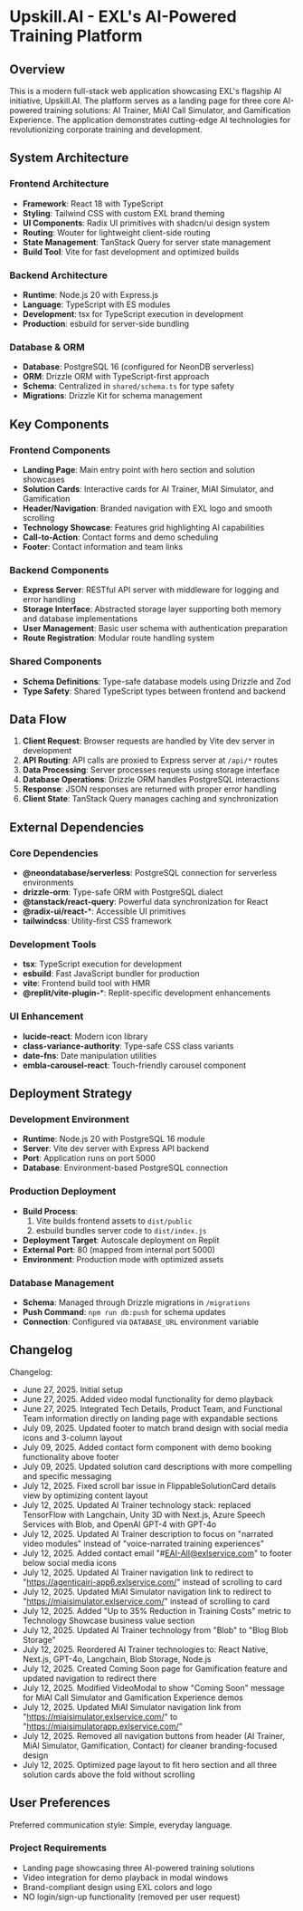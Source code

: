 # Upskill.AI - EXL's AI-Powered Training Platform

## Overview

This is a modern full-stack web application showcasing EXL's flagship AI initiative, Upskill.AI. The platform serves as a landing page for three core AI-powered training solutions: AI Trainer, MiAI Call Simulator, and Gamification Experience. The application demonstrates cutting-edge AI technologies for revolutionizing corporate training and development.

## System Architecture

### Frontend Architecture
- **Framework**: React 18 with TypeScript
- **Styling**: Tailwind CSS with custom EXL brand theming
- **UI Components**: Radix UI primitives with shadcn/ui design system
- **Routing**: Wouter for lightweight client-side routing
- **State Management**: TanStack Query for server state management
- **Build Tool**: Vite for fast development and optimized builds

### Backend Architecture
- **Runtime**: Node.js 20 with Express.js
- **Language**: TypeScript with ES modules
- **Development**: tsx for TypeScript execution in development
- **Production**: esbuild for server-side bundling

### Database & ORM
- **Database**: PostgreSQL 16 (configured for NeonDB serverless)
- **ORM**: Drizzle ORM with TypeScript-first approach
- **Schema**: Centralized in `shared/schema.ts` for type safety
- **Migrations**: Drizzle Kit for schema management

## Key Components

### Frontend Components
- **Landing Page**: Main entry point with hero section and solution showcases
- **Solution Cards**: Interactive cards for AI Trainer, MiAI Simulator, and Gamification
- **Header/Navigation**: Branded navigation with EXL logo and smooth scrolling
- **Technology Showcase**: Features grid highlighting AI capabilities
- **Call-to-Action**: Contact forms and demo scheduling
- **Footer**: Contact information and team links

### Backend Components
- **Express Server**: RESTful API server with middleware for logging and error handling
- **Storage Interface**: Abstracted storage layer supporting both memory and database implementations
- **User Management**: Basic user schema with authentication preparation
- **Route Registration**: Modular route handling system

### Shared Components
- **Schema Definitions**: Type-safe database models using Drizzle and Zod
- **Type Safety**: Shared TypeScript types between frontend and backend

## Data Flow

1. **Client Request**: Browser requests are handled by Vite dev server in development
2. **API Routing**: API calls are proxied to Express server at `/api/*` routes
3. **Data Processing**: Server processes requests using storage interface
4. **Database Operations**: Drizzle ORM handles PostgreSQL interactions
5. **Response**: JSON responses are returned with proper error handling
6. **Client State**: TanStack Query manages caching and synchronization

## External Dependencies

### Core Dependencies
- **@neondatabase/serverless**: PostgreSQL connection for serverless environments
- **drizzle-orm**: Type-safe ORM with PostgreSQL dialect
- **@tanstack/react-query**: Powerful data synchronization for React
- **@radix-ui/react-***: Accessible UI primitives
- **tailwindcss**: Utility-first CSS framework

### Development Tools
- **tsx**: TypeScript execution for development
- **esbuild**: Fast JavaScript bundler for production
- **vite**: Frontend build tool with HMR
- **@replit/vite-plugin-***: Replit-specific development enhancements

### UI Enhancement
- **lucide-react**: Modern icon library
- **class-variance-authority**: Type-safe CSS class variants
- **date-fns**: Date manipulation utilities
- **embla-carousel-react**: Touch-friendly carousel component

## Deployment Strategy

### Development Environment
- **Runtime**: Node.js 20 with PostgreSQL 16 module
- **Server**: Vite dev server with Express API backend
- **Port**: Application runs on port 5000
- **Database**: Environment-based PostgreSQL connection

### Production Deployment
- **Build Process**: 
  1. Vite builds frontend assets to `dist/public`
  2. esbuild bundles server code to `dist/index.js`
- **Deployment Target**: Autoscale deployment on Replit
- **External Port**: 80 (mapped from internal port 5000)
- **Environment**: Production mode with optimized assets

### Database Management
- **Schema**: Managed through Drizzle migrations in `/migrations`
- **Push Command**: `npm run db:push` for schema updates
- **Connection**: Configured via `DATABASE_URL` environment variable

## Changelog

Changelog:
- June 27, 2025. Initial setup
- June 27, 2025. Added video modal functionality for demo playback
- June 27, 2025. Integrated Tech Details, Product Team, and Functional Team information directly on landing page with expandable sections
- July 09, 2025. Updated footer to match brand design with social media icons and 3-column layout
- July 09, 2025. Added contact form component with demo booking functionality above footer
- July 09, 2025. Updated solution card descriptions with more compelling and specific messaging
- July 12, 2025. Fixed scroll bar issue in FlippableSolutionCard details view by optimizing content layout
- July 12, 2025. Updated AI Trainer technology stack: replaced TensorFlow with Langchain, Unity 3D with Next.js, Azure Speech Services with Blob, and OpenAI GPT-4 with GPT-4o
- July 12, 2025. Updated AI Trainer description to focus on "narrated video modules" instead of "voice-narrated training experiences"
- July 12, 2025. Added contact email "#EAI-All@exlservice.com" to footer below social media icons
- July 12, 2025. Updated AI Trainer navigation link to redirect to "https://agenticairi-app6.exlservice.com/" instead of scrolling to card
- July 12, 2025. Updated MiAI Simulator navigation link to redirect to "https://miaisimulator.exlservice.com/" instead of scrolling to card
- July 12, 2025. Added "Up to 35% Reduction in Training Costs" metric to Technology Showcase business value section
- July 12, 2025. Updated AI Trainer technology from "Blob" to "Blog Blob Storage"
- July 12, 2025. Reordered AI Trainer technologies to: React Native, Next.js, GPT-4o, Langchain, Blob Storage, Node.js
- July 12, 2025. Created Coming Soon page for Gamification feature and updated navigation to redirect there
- July 12, 2025. Modified VideoModal to show "Coming Soon" message for MiAI Call Simulator and Gamification Experience demos
- July 12, 2025. Updated MiAI Simulator navigation link from "https://miaisimulator.exlservice.com/" to "https://miaisimulatorapp.exlservice.com/"
- July 12, 2025. Removed all navigation buttons from header (AI Trainer, MiAI Simulator, Gamification, Contact) for cleaner branding-focused design
- July 12, 2025. Optimized page layout to fit hero section and all three solution cards above the fold without scrolling

## User Preferences

Preferred communication style: Simple, everyday language.

### Project Requirements
- Landing page showcasing three AI-powered training solutions
- Video integration for demo playback in modal windows
- Brand-compliant design using EXL colors and logo
- NO login/sign-up functionality (removed per user request)